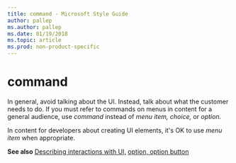 ```yaml
---
title: command - Microsoft Style Guide
author: pallep
ms.author: pallep
ms.date: 01/19/2018
ms.topic: article
ms.prod: non-product-specific
---
```


# command

In general, avoid talking about the UI. Instead, talk about what the customer needs to do. If you must refer to commands on menus in content for a general audience, use *command* instead of *menu item, choice,* or *option.* 

In content for developers about creating UI elements, it's OK to use *menu item* when appropriate.

**See also**  [Describing interactions with UI,](~/procedures-instructions/describing-interactions-with-ui.md) [option, option button](~/a-z-word-list-term-collections/o/option-button.md)

